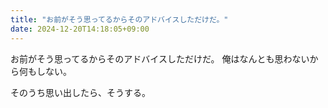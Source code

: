 ```yaml
---
title: "お前がそう思ってるからそのアドバイスしただけだ。"
date: 2024-12-20T14:18:05+09:00
---
```

お前がそう思ってるからそのアドバイスしただけだ。
俺はなんとも思わないから何もしない。

そのうち思い出したら、そうする。
